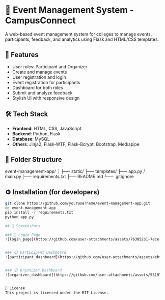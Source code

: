 # 🎉 Event Management System - CampusConnect

A web-based event management system for colleges to manage events, participants, feedback, and analytics using Flask and HTML/CSS templates.

## 🔧 Features

- User roles: Participant and Organizer
- Create and manage events
- User registration and login
- Event registration for participants
- Dashboard for both roles
- Submit and analyze feedback
- Stylish UI with responsive design

## 🛠️ Tech Stack

- **Frontend**: HTML, CSS, JavaScript
- **Backend**: Python, Flask
- **Database**: MySQL
- **Others**: Jinja2, Flask-WTF, Flask-Bcrypt, Bootstrap, Mediapipe

## 📁 Folder Structure
event-management-app/
│
├── static/
├── templates/
├── app.py / main.py
├── requirements.txt
├── README.md
└── .gitignore


## ⚙️ Installation (for developers)

```bash
git clone https://github.com/yourusername/event-management-app.git
cd event-management-app
pip install -r requirements.txt
python app.py

## 📸 Screenshots

### 🔐 Login Page
![login_page](https://github.com/user-attachments/assets/763852b1-7ece-4630-9e96-02e3f94b233d)


### 📋 Participant Dashboard
![participant_dashboard](https://github.com/user-attachments/assets/ebf56b96-0e60-45c3-b323-ce7c4fcab7cb)


### 📋 Organizer Dashboard
![organizer_dashboard](https://github.com/user-attachments/assets/53197908-c362-445d-a726-0c71a610135d)


📝 License
This project is licensed under the MIT License.
